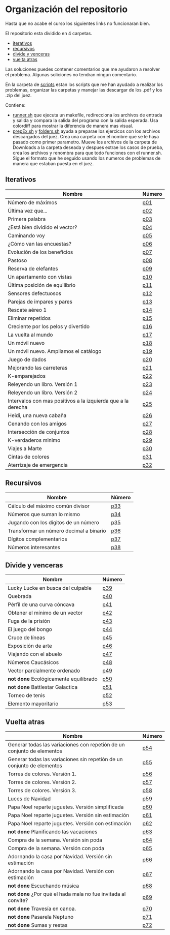 # Organización del repositorio

Hasta que no acabe el curso los siguientes links no funcionaran bien.

El repositorio esta dividido en 4 carpetas.

- [iterativos](https://github.com/aluque1/FAL/tree/main/24-25/01-iterativos)
- [recursivos](https://github.com/aluque1/FAL/tree/main/24-25/02-recursivos)
- [divide y venceras](https://github.com/aluque1/FAL/tree/main/24-25/03-dv)
- [vuelta atras](https://github.com/aluque1/FAL/tree/main/24-25/04-va)

Las soluciones puedes contener comentarios que me ayudaron a resolver el problema. Algunas soliciones no tendran ningun comentario.

En la carpeta de [scripts](https://github.com/aluque1/FAL/tree/main/24-25/scripts) estan los scripts que me han ayudado a realizar los problemas, organizar las carpetas y manejar las descargar de los .pdf y los .zip del juez.

Contiene:

- [runner.sh](https://github.com/aluque1/FAL/tree/main/24-25/scripts/runner.sh) que ejecuta un makefile, redirecciona los archivos de entrada y salida y compara la salida del programa con la salida esperada. Usa colordiff para mostrar la diferencia de manera mas visual.
- [prepEx.sh](https://github.com/aluque1/FAL/tree/main/24-25/scripts/prepEx.sh) y [folders.sh](https://github.com/aluque1/FAL/tree/main/24-25/scripts/folders.sh) ayuda a preparae los ejercicos con los archivos descargados del juez. Crea una carpeta con el nombre que se le haya pasado como primer parametro. Mueve los archivos de la carpeta de Downloads a la carpeta deseada y despues extrae los casos de prueba, crea los archivos y renombra para que todo funciones con el runner.sh. Sigue el formato que he seguido usando los numeros de problemas de manera que estaban puesta en el juez.

## Iterativos

| Nombre       | Número |
|--------------|------|
| Número de máximos | [p01](https://github.com/aluque1/FAL/tree/main/24-25/01-iterativos/p01)  |
| Última vez que... | [p02](https://github.com/aluque1/FAL/tree/main/24-25/iterativos/p02)  |
| Primera palabra |  [p03](https://github.com/aluque1/FAL/tree/main/24-25/CORRECT/01-iterativos/p03)  |
| ¿Está bien dividido el vector? |  [p04](https://github.com/aluque1/FAL/tree/main/24-25/01-iterativos/p04)  |
| Caminando voy |  [p05](https://github.com/aluque1/FAL/tree/main/24-25/01-iterativos/p05)  |
| ¿Cómo van las encuestas? |  [p06]((https://github.com/aluque1/FAL/tree/main/24-25/01-iterativos/p06))  |
| Evolución de los beneficios |  [p07](https://github.com/aluque1/FAL/tree/main/24-25/01-iterativos/p07)  |
| Pastoso |  [p08](https://github.com/aluque1/FAL/tree/main/24-25/01-iterativos/p08)  |
| Reserva de elefantes |  [p09](https://github.com/aluque1/FAL/tree/main/24-25/iterativos/p09)  |
| Un apartamento con vistas |  [p10](https://github.com/aluque1/FAL/tree/main/24-25/01-iterativos/p10)  |
| Última posición de equilibrio |  [p11](https://github.com/aluque1/FAL/tree/main/24-25/01-iterativos/p11)  |
| Sensores defectuosos |  [p12](https://github.com/aluque1/FAL/tree/main/24-25/01-iterativos/p12)  |
| Parejas de impares y pares |  [p13](https://github.com/aluque1/FAL/tree/main/24-25/01-iterativos/p13)  |
| Rescate aéreo 1 |  [p14](https://github.com/aluque1/FAL/tree/main/24-25/01-iterativos/p14)  |
| Eliminar repetidos |  [p15](https://github.com/aluque1/FAL/tree/main/24-25/01-iterativos/p15)  |
| Creciente por los pelos y divertido |  [p16](https://github.com/aluque1/FAL/tree/main/24-25/01-iterativos/p16)  |
| La vuelta al mundo |  [p17](https://github.com/aluque1/FAL/tree/main/24-25/01-iterativos/p17)  |
| Un móvil nuevo |  [p18](https://github.com/aluque1/FAL/tree/main/24-25/01-iterativos/p18)  |
| Un móvil nuevo. Ampliamos el catálogo |  [p19](https://github.com/aluque1/FAL/tree/main/24-25/01-iterativos/p19)  |
| Juego de dados |  [p20](https://github.com/aluque1/FAL/tree/main/24-25/01-iterativos/p20)  |
| Mejorando las carreteras |  [p21](https://github.com/aluque1/FAL/tree/main/24-25/01-iterativos/p21)  |
| K-emparejados  |  [p22](https://github.com/aluque1/FAL/tree/main/24-25/01-iterativos/p22)  |
| Releyendo un libro. Versión 1 |  [p23](https://github.com/aluque1/FAL/tree/main/24-25/01-iterativos/p23)  |
| Releyendo un libro. Versión 2 |  [p24](https://github.com/aluque1/FAL/tree/main/24-25/01-iterativos/p24)  |
| Intervalos con mas positivos a la izquierda que a la derecha |  [p25](https://github.com/aluque1/FAL/tree/main/24-25/01-iterativos/p25)  |
| Heidi, una nueva cabaña|  [p26](https://github.com/aluque1/FAL/tree/main/24-25/01-iterativos/p26) |
| Cenando con los amigos |  [p27](https://github.com/aluque1/FAL/tree/main/24-25/01-iterativos/p27) |
| Intersección de conjuntos |  [p28]((https://github.com/aluque1/FAL/tree/main/24-25/01-iterativos/p28)) |
| K-verdaderos minimo |  [p29](https://github.com/aluque1/FAL/tree/main/24-25/01-iterativos/p29) |
| Viajes a Marte |  [p30](https://github.com/aluque1/FAL/tree/main/24-25/01-iterativos/p30) |
| Cintas de colores |  [p31](https://github.com/aluque1/FAL/tree/main/24-25/01-iterativos/p31) |
| Aterrizaje de emergencia |  [p32](https://github.com/aluque1/FAL/tree/main/24-25/01-iterativos/p32) |

## Recursivos

| Nombre       | Número |
|--------------|------|
| Cálculo del máximo común divisor | [p33](https://github.com/aluque1/FAL/tree/main/24-25/02-recursivos/p33)  |
| Números que suman lo mismo | [p34](https://github.com/aluque1/FAL/tree/main/24-25/02-recursivos/p34)  |
| Jugando con los dígitos de un número |  [p35](https://github.com/aluque1/FAL/tree/main/24-25/02-recursivos/p35)  |
| Transformar un número decimal a binario |  [p36](https://github.com/aluque1/FAL/tree/main/24-25/02-recursivos/p36)  |
| Dígitos complementarios |  [p37](https://github.com/aluque1/FAL/tree/main/24-25/02-recursivos/p37)  |
| Números interesantes |  [p38](https://github.com/aluque1/FAL/tree/main/24-25/02-recursivos/p38)  |

## Divide y venceras

| Nombre       | Número |
|--------------|------|
| Lucky Lucke en busca del culpable | [p39](https://github.com/aluque1/FAL/tree/main/24-25/03-dv/p39)  |
| Quebrada | [p40](https://github.com/aluque1/FAL/tree/main/24-25/03-dv/p40)  |
| Pérfil de una curva cóncava | [p41](https://github.com/aluque1/FAL/tree/main/24-25/03-dv/p41)  |
| Obtener el mínimo de un vector | [p42](https://github.com/aluque1/FAL/tree/main/24-25/03-dv/p42)  |
| Fuga de la prisión | [p43](https://github.com/aluque1/FAL/tree/main/24-25/03-dv/p43)  |
| El juego del bongo | [p44](https://github.com/aluque1/FAL/tree/main/24-25/03-dv/p44)  |
| Cruce de líneas | [p45](https://github.com/aluque1/FAL/tree/main/24-25/03-dv/p45)  |
| Exposición de arte | [p46](https://github.com/aluque1/FAL/tree/main/24-25/03-dv/p46)  |
| Viajando con el abuelo | [p47](https://github.com/aluque1/FAL/tree/main/24-25/03-dv/p47)  |
| Números Caucásicos | [p48](https://github.com/aluque1/FAL/tree/main/24-25/03-dv/p47)  |
| Vector parcialmente ordenado | [p49](https://github.com/aluque1/FAL/tree/main/24-25/03-dv/p47)  |
| **not done** Ecológicamente equilibrado | [p50](https://github.com/aluque1/FAL/tree/main/24-25/03-dv/p47)  |
| **not done** Battlestar Galactica | [p51](https://github.com/aluque1/FAL/tree/main/24-25/03-dv/p47)  |
| Torneo de tenis | [p52](https://github.com/aluque1/FAL/tree/main/24-25/03-dv/p47)  |
| Elemento mayoritario | [p53](https://github.com/aluque1/FAL/tree/main/24-25/03-dv/p47)  |

## Vuelta atras

| Nombre       | Número |
|--------------|------|
|  Generar todas las variaciones con repetión de un conjunto de elementos | [p54](https://github.com/aluque1/FAL/tree/main/24-25/04-va/p54) |
|  Generar todas las variaciones sin repetión de un conjunto de elementos | [p55](https://github.com/aluque1/FAL/tree/main/24-25/04-va/p55) |
| Torres de colores. Versión 1. | [p56](https://github.com/aluque1/FAL/tree/main/24-25/04-va/p56) |
| Torres de colores. Versión 2. | [p57](https://github.com/aluque1/FAL/tree/main/24-25/04-va/p57) |
| Torres de colores. Versión 3. | [p58](https://github.com/aluque1/FAL/tree/main/24-25/04-va/p58) |
| Luces de Navidad | [p59](https://github.com/aluque1/FAL/tree/main/24-25/04-va/p59) |
| Papa Noel reparte juguetes. Versión simplificada | [p60](https://github.com/aluque1/FAL/tree/main/24-25/04-va/p60) |
| Papa Noel reparte juguetes. Versión sin estimación | [p61](https://github.com/aluque1/FAL/tree/main/24-25/04-va/p61) |
| Papa Noel reparte juguetes. Versión con estimación | [p62](https://github.com/aluque1/FAL/tree/main/24-25/04-va/p62) |
| **not done** Planificando las vacaciones | [p63](https://github.com/aluque1/FAL/tree/main/24-25/04-va/p63) |
| Compra de la semana. Versión sin poda  | [p64](https://github.com/aluque1/FAL/tree/main/24-25/04-va/p64) |
| Compra de la semana. Versión con poda | [p65](https://github.com/aluque1/FAL/tree/main/24-25/04-va/p65) |
| Adornando la casa por Navidad. Versión sin estimación | [p66](https://github.com/aluque1/FAL/tree/main/24-25/04-va/p66) |
| Adornando la casa por Navidad. Versión con estimación | [p67](https://github.com/aluque1/FAL/tree/main/24-25/04-va/p67) |
| **not done** Escuchando música | [p68](https://github.com/aluque1/FAL/tree/main/24-25/04-va/p68) |
| **not done** ¿Por qué el hada mala no fue invitada al convite? | [p69](https://github.com/aluque1/FAL/tree/main/24-25/04-va/p69) |
| **not done** Travesía en canoa. | [p70](https://github.com/aluque1/FAL/tree/main/24-25/04-va/p70) |
| **not done** Pasarela Neptuno | [p71](https://github.com/aluque1/FAL/tree/main/24-25/04-va/p71) |
| **not done** Sumas y restas | [p72](https://github.com/aluque1/FAL/tree/main/24-25/04-va/p72) |
